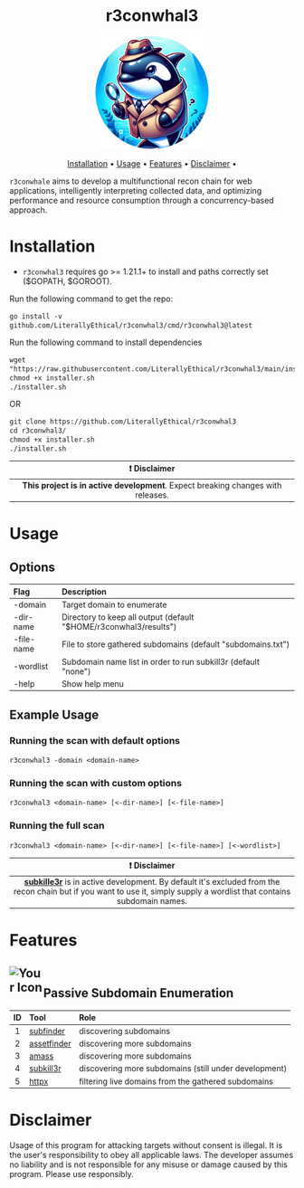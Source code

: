<div align="center">
  <h1>r3conwhal3</h1>
</div>



<p align="center">
  <img src="assets/images/r3conwhal3.png" alt="r3conwhal3 Logo" class="img-circle" width=200 height=200>
</p>



<p align="center">
  <a href="#installation">Installation</a> •
  <a href="#usage">Usage</a> •
  <a href="#features">Features</a> •
  <a href="#disclaimer">Disclaimer</a> •
</p>



`r3conwhale` aims to develop a multifunctional  recon chain for web applications, intelligently interpreting collected data, and optimizing  performance and resource consumption through a concurrency-based approach.

# Installation

- `r3conwhal3` requires go >= 1.21.1+ to install and paths correctly set ($GOPATH, $GOROOT). 

Run the following command to get the repo:

```
go install -v github.com/LiterallyEthical/r3conwhal3/cmd/r3conwhal3@latest
```

Run the following command to install dependencies

```
wget "https://raw.githubusercontent.com/LiterallyEthical/r3conwhal3/main/installer.sh"
chmod +x installer.sh
./installer.sh
```

OR

```
git clone https://github.com/LiterallyEthical/r3conwhal3
cd r3conwhal3/
chmod +x installer.sh
./installer.sh
```
<div align="center">
  
| :exclamation:  **Disclaimer**  |
|:-------------------:|
| **This project is in active development**. Expect breaking changes with releases. |

</div>

# Usage

## Options

| Flag | Description |
|:---------|:---------|
| -domain| Target domain to enumerate |
| -dir-name | Directory to keep all output (default "$HOME/r3conwhal3/results") |
| -file-name | File to store gathered subdomains (default "subdomains.txt") |
| -wordlist | Subdomain name list in order to run subkill3r (default "none") | 
| -help | Show help menu | 

## Example Usage

### Running the scan with default options
```
r3conwhal3 -domain <domain-name>
```

### Running the scan with custom options

```
r3conwhal3 <domain-name> [<-dir-name>] [<-file-name>] 
```

### Running the full scan 

```
r3conwhal3 <domain-name> [<-dir-name>] [<-file-name>] [<-wordlist>]
```
<div align="center">

| :exclamation:  **Disclaimer**  |
|:-------------------:|
| [**subkille3r**](https://github.com/LiterallyEthical/r3conwhal3/blob/main/pkg/subkill3r/subkill3r.go) is in active development. By default it's excluded from the recon chain but if you want to use it, simply supply a wordlist that contains subdomain names. |

</div>

# Features


## <div style="position: relative; display: flex; align-items: flex-end;"><img src="assets/images/inspector_gadget.ico" alt="Your Icon" width="60" height="60"> Passive Subdomain Enumeration 

| ID | Tool | Role |
|:---------:|:---------|:---------|
| 1 | [subfinder](https://github.com/projectdiscovery/subfinder)  | discovering subdomains
| 2 | [assetfinder](https://github.com/tomnomnom/assetfinder)  | discovering more subdomains
| 3 | [amass](https://github.com/owasp-amass/amass)  | discovering more subdomains
| 4 | [subkill3r](https://github.com/LiterallyEthical/r3conwhal3/pkg/subkill3r)  | discovering more subdomains (still under development) 
| 5 | [httpx](https://github.com/projectdiscovery/httpx/tree/v1.3.7)  | filtering live domains from the gathered subdomains 

# Disclaimer

Usage of this program for attacking targets without consent is illegal. It is the user's responsibility to obey all applicable laws. The developer assumes no liability and is not responsible for any misuse or damage caused by this program. Please use responsibly.




